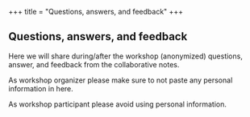 +++
title = "Questions, answers, and feedback"
+++

## Questions, answers, and feedback

Here we will share during/after the workshop (anonymized) questions, answer,
and feedback from the collaborative notes.

As workshop organizer please make sure to not paste any personal information in
here.

As workshop participant please avoid using personal information.

<!-- - [Day 1 questions and notes](./day1)-->
<!-- - [Day 2 questions and notes](./day2)-->
<!-- - [Day 3 questions and notes](./day3)-->
<!-- - [Day 4 questions and notes](./day4)-->
<!-- - [Day 5 questions and notes](./day5)-->
<!-- - [Day 6 questions and notes](./day6)-->

